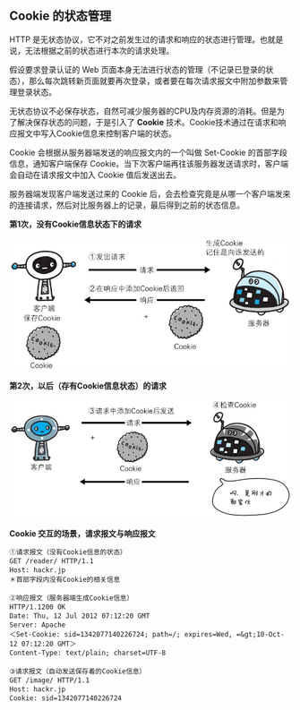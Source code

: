 ## Cookie 的状态管理

HTTP 是无状态协议，它不对之前发生过的请求和响应的状态进行管理。也就是说，无法根据之前的状态进行本次的请求处理。

假设要求登录认证的 Web 页面本身无法进行状态的管理（不记录已登录的状态），那么每次跳转新页面就要再次登录，或者要在每次请求报文中附加参数来管理登录状态。

无状态协议不必保存状态，自然可减少服务器的CPU及内存资源的消耗。但是为了解决保存状态的问题，于是引入了 **Cookie** 技术。Cookie技术通过在请求和响应报文中写入Cookie信息来控制客户端的状态。

Cookie 会根据从服务器端发送的响应报文内的一个叫做 Set-Cookie 的首部字段信息，通知客户端保存 Cookie。当下次客户端再往该服务器发送请求时，客户端会自动在请求报文中加入 Cookie 值后发送出去。

服务器端发现客户端发送过来的 Cookie 后，会去检查究竟是从哪一个客户端发来的连接请求，然后对比服务器上的记录，最后得到之前的状态信息。



**第1次，没有Cookie信息状态下的请求**

![无Cookie的请求](./images/no-cookie.jpeg)

**第2次，以后（存有Cookie信息状态）的请求**

![有Cookie的请求](./images/has-cookie.jpeg)

**Cookie 交互的场景，请求报文与响应报文**

```
①请求报文（没有Cookie信息的状态）
GET /reader/ HTTP/1.1
Host: hackr.jp
＊首部字段内没有Cookie的相关信息

②响应报文（服务器端生成Cookie信息）
HTTP/1.1200 OK
Date: Thu, 12 Jul 2012 07:12:20 GMT
Server: Apache
＜Set-Cookie: sid=1342077140226724; path=/; expires=Wed, =&gt;10-Oct-12 07:12:20 GMT＞
Content-Type: text/plain; charset=UTF-8

③请求报文（自动发送保存着的Cookie信息）
GET /image/ HTTP/1.1
Host: hackr.jp
Cookie: sid=1342077140226724    
```

